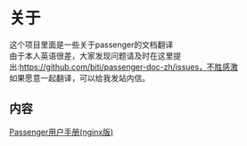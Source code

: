 # 关于
这个项目里面是一些关于passenger的文档翻译  
由于本人英语很差，大家发现问题请及时在这里提出:https://github.com/biti/passenger-doc-zh/issues，不胜感激        
如果愿意一起翻译，可以给我发站内信。

## 内容
[Passenger用户手册(nginx版)](https://github.com/biti/passenger-doc-zh/wiki/Passenger%E7%94%A8%E6%88%B7%E6%89%8B%E5%86%8Cnginx%E7%89%88)
